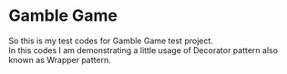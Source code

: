 <h1>Gamble Game</h1>

<p> So this is my test codes for Gamble Game test project. <br>In this codes I am demonstrating a little usage of Decorator pattern also known as Wrapper pattern.</p>
